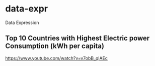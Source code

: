 # data-expr
Data Expression

## Top 10 Countries with Highest Electric power Consumption (kWh per capita)
https://www.youtube.com/watch?v=v7obB_qlAEc

